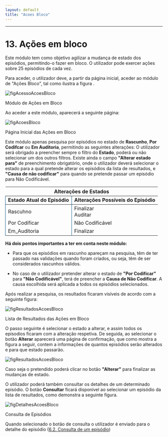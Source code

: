 ```yaml
---
layout: default
title: "Acoes Bloco"
---
```



---
<div id="acoesBloco"></div>

# 13. Ações em bloco

Este módulo tem como objetivo agilizar a mudança de estado dos episódios, permitindo-o fazer em bloco. O utilizador pode exercer ações sobre 25 episódios de cada vez.

Para aceder, o utilizador deve, a partir da página inicial, aceder ao módulo de "Ações Bloco", tal como ilustra a figura [](#figAcessoAcoesBloco). 

![figAcessoAcoesBloco](img/pages/14_1.jpg) 

<p class="caption" id="figAcessoAcoesBloco">Módulo de Ações em Bloco</p>

Ao aceder a este módulo, aparecerá a seguinte página:

![figAcoesBloco](img/pages/14_2.jpg)

<p class="caption" id="figAcessoAcoesBloco">Página Inicial das Ações em Bloco</p>

Este módulo apenas pesquisa por episódios no estado de **Rascunho**, **Por Codifcar** ou **Em Auditoria**, permitindo as seguintes alterações:
O utilizador será obrigado a preencher sempre o filtro do **Estado**, poderá ou não selecionar um dos outros filtros.
Existe ainda o campo **"Alterar estado para"** de preenchimento obrigatório, onde o utilizador deverá selecionar o estado para a qual pretende alterar os episódios da lista de resultados, e **"Causa de não codificar"** para quando se pretende passar um episódio para Não Codificável. 

<table>
  <thead>
    <tr align="center">
      <th colspan="2">Alterações de Estados</th>
    </tr>
  </thead>
  <tbody>
    <tr>
      <td style="border-bottom: none; border-right: none; border-left: 1pt solid rgb(0, 80, 130);"><strong>Estado Atual do Episódio</strong></td>
      <td style="border-bottom: none; border-right: none; border-left: 1pt solid rgb(0, 80, 130);"><strong>Alterações Possíveis do Episódio</strong></td>
    </tr>
  </tbody>
  <tbody>
    <tr>
      <td style="border-bottom: none; border-right: none; border-left: 1pt solid rgb(0, 80, 130);">Rascuhno</td>
      <td style="border-bottom: none; border-right: none; border-left: 1pt solid rgb(0, 80, 130);">Finalizar <br> Auditar</td>
    </tr>
    <tr>
      <td style="border-bottom: none; border-right: none; border-left: 1pt solid rgb(0, 80, 130);">Por Codificar</td>
      <td style="border-bottom: none; border-right: none; border-left: 1pt solid rgb(0, 80, 130);">Não Codificável</td>
    </tr>
    <tr>
      <td style="border-bottom: none; border-right: none; border-left: 1pt solid rgb(0, 80, 130);">Em_Auditoria</td>
      <td style="border-bottom: none; border-right: none; border-left: 1pt solid rgb(0, 80, 130);">Finalizar</td>
    </tr>
  </tbody>
</table>

**Há dois pontos importantes a ter em conta neste módulo:**

* Para que os episódios em rascunho apareçam na pesquisa, têm de ter passado nas validações quando foram criados, ou seja, têm de ser considerados rascunhos válidos.

* No caso de o utilizador pretender alterar o estado de **"Por Codificar"** para **"Não Codificável"**, terá de preencher a **Causa de Não Codificar**. A causa escolhida será aplicada a todos os episódios selecionados.
 
Após realizar a pesquisa, os resultados ficaram visíveis de acordo com a seguinte figura:

![figResultadosAcoesBloco](img/pages/14_3.jpg) 

<p class="caption" id="figResultadosAcoesBloco">Lista de Resultados das Ações em Bloco</p>

O passo seguinte é selecionar o estado a alterar, e assim todos os episodios ficaram com a alteração respetiva. 
De seguida, ao selecionar o botão **Alterar** aparecerá uma página de confirmação, que como mostra a figura a seguir, contem a informações de quantos episódios serão alterados e para que estado passarão.

![figResultadosAcoesBloco](img/pages/14_5.jpg) 

Caso seja o pretendido poderá clicar no botão **"Alterar"** para finalizar as mudanças de estado. 

O utilizador poderá também consultar os detalhes de um determinado episódio. O botão **Consultar** ficará disponível ao selecionar um episódio da lista de resultados, como demonstra a seguinte figura.

![figDetalhesAcoesBloco](img/pages/14_4.jpg) 

<p class="caption" id="figResultadosAcoesBloco">Consulta de Episódios</p>

Quando selecionado o botão de consulta o utilizador é enviado para o detalhe do episódio ([6.2. Consulta de um episódio](#codificacao-consulta-de-episodios))
